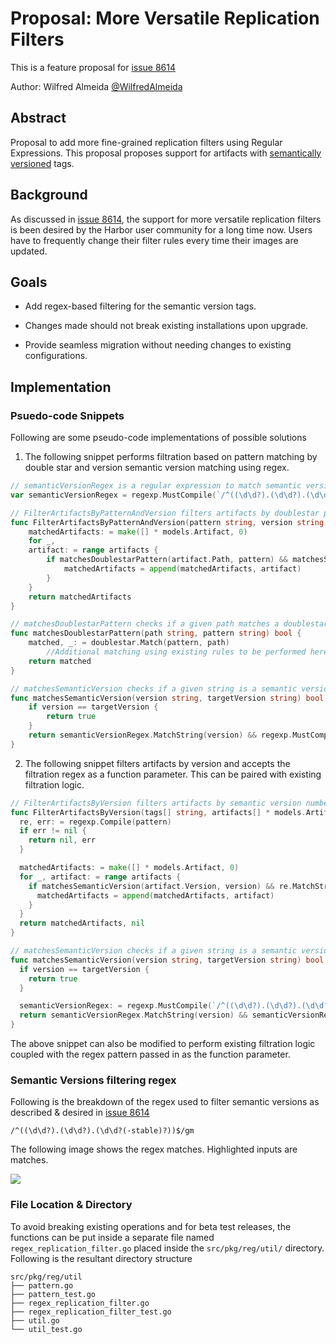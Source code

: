 # Proposal: More Versatile Replication Filters

This is a feature proposal for [issue 8614](https://github.com/goharbor/harbor/issues/8614)

Author: Wilfred Almeida [@WilfredAlmeida](https://github.com/WilfredAlmeida/)

## Abstract

Proposal to add more fine-grained replication filters using Regular Expressions. This proposal proposes support for artifacts with [semantically versioned](https://semver.org/) tags.

## Background

As discussed in [issue 8614](https://github.com/goharbor/harbor/issues/8614), the support for more versatile replication filters is been desired by the Harbor user community for a long time now. Users have to frequently change their filter rules every time their images are updated.

## Goals

* Add regex-based filtering for the semantic version tags.
    
* Changes made should not break existing installations upon upgrade.
    
* Provide seamless migration without needing changes to existing configurations.
    

## Implementation

### Psuedo-code Snippets

Following are some pseudo-code implementations of possible solutions

1. The following snippet performs filtration based on pattern matching by double star and version semantic version matching using regex.
    

```go
// semanticVersionRegex is a regular expression to match semantic version numbers
var semanticVersionRegex = regexp.MustCompile(`/^((\d\d?).(\d\d?).(\d\d?(-stable)?))$/gm`)

// FilterArtifactsByPatternAndVersion filters artifacts by doublestar pattern and semantic version
func FilterArtifactsByPatternAndVersion(pattern string, version string, artifacts[] * models.Artifact)[] * models.Artifact {
    matchedArtifacts: = make([] * models.Artifact, 0)
    for _,
    artifact: = range artifacts {
        if matchesDoublestarPattern(artifact.Path, pattern) && matchesSemanticVersion(artifact.Version, version) {
            matchedArtifacts = append(matchedArtifacts, artifact)
        }
    }
    return matchedArtifacts
}

// matchesDoublestarPattern checks if a given path matches a doublestar pattern
func matchesDoublestarPattern(path string, pattern string) bool {
    matched, _: = doublestar.Match(pattern, path)
        //Additional matching using existing rules to be performed here
    return matched
}

// matchesSemanticVersion checks if a given string is a semantic version number
func matchesSemanticVersion(version string, targetVersion string) bool {
    if version == targetVersion {
        return true
    }
    return semanticVersionRegex.MatchString(version) && regexp.MustCompile(targetVersion).MatchString(version)
}
```


2. The following snippet filters artifacts by version and accepts the filtration regex as a function parameter. This can be paired with existing filtration logic.
    

```go
// FilterArtifactsByVersion filters artifacts by semantic version number and a regular expression pattern
func FilterArtifactsByVersion(tags[] string, artifacts[] * models.Artifact, pattern string)([] * models.Artifact, error) {
  re, err: = regexp.Compile(pattern)
  if err != nil {
    return nil, err
  }

  matchedArtifacts: = make([] * models.Artifact, 0)
  for _, artifact: = range artifacts {
    if matchesSemanticVersion(artifact.Version, version) && re.MatchString(artifact.Path) {
      matchedArtifacts = append(matchedArtifacts, artifact)
    }
  }
  return matchedArtifacts, nil
}

// matchesSemanticVersion checks if a given string is a semantic version number
func matchesSemanticVersion(version string, targetVersion string) bool {
  if version == targetVersion {
    return true
  }

  semanticVersionRegex: = regexp.MustCompile(`/^((\d\d?).(\d\d?).(\d\d?(-stable)?))$/gm`)
  return semanticVersionRegex.MatchString(version) && semanticVersionRegex.MatchString(targetVersion)
}
```

The above snippet can also be modified to perform existing filtration logic coupled with the regex pattern passed in as the function parameter.

### Semantic Versions filtering regex

Following is the breakdown of the regex used to filter semantic versions as described & desired in [issue 8614](https://github.com/goharbor/harbor/issues/8614)

```plaintext
/^((\d\d?).(\d\d?).(\d\d?(-stable)?))$/gm
```

The following image shows the regex matches. Highlighted inputs are matches.

![](https://cdn.hashnode.com/res/hashnode/image/upload/v1679849254335/c8f7b760-4612-4860-877d-87d78930198e.png)

### File Location & Directory

To avoid breaking existing operations and for beta test releases, the functions can be put inside a separate file named `regex_replication_filter.go` placed inside the `src/pkg/reg/util/` directory. Following is the resultant directory structure

```plaintext
src/pkg/reg/util
├── pattern.go
├── pattern_test.go
├── regex_replication_filter.go
├── regex_replication_filter_test.go
├── util.go
└── util_test.go
```
